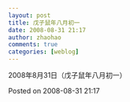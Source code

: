 ```yaml
---
layout: post
title: 戊子鼠年八月初一
date: 2008-08-31 21:17
author: zhaohao
comments: true
categories: [weblog]
---
```

2008年8月31日（戊子鼠年八月初一）

Posted on 2008-08-31 21:17
